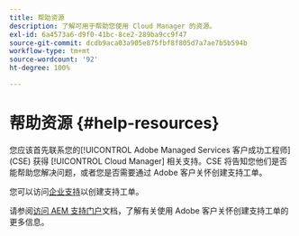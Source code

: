 ```yaml
---
title: 帮助资源
description: 了解可用于帮助您使用 Cloud Manager 的资源。
exl-id: 6a4573a6-d9f0-41bc-8ce2-289ba9cc9f47
source-git-commit: dcdb9aca03a905e875fbf8f805d7a7ae7b5b594b
workflow-type: tm+mt
source-wordcount: '92'
ht-degree: 100%

---
```



# 帮助资源 {#help-resources}

您应该首先联系您的[!UICONTROL Adobe Managed Services 客户成功工程师] (CSE) 获得 [!UICONTROL Cloud Manager] 相关支持。CSE 将告知您他们是否能帮助您解决问题，或者您是否需要通过 Adobe 客户关怀创建支持工单。

您可以访问[企业支持](https://experienceleague.adobe.com/?support-tab=home#support)以创建支持工单。

请参阅[访问 AEM 支持门户](https://helpx.adobe.com/cn/enterprise/using/support-and-expert-services.html)文档，了解有关使用 Adobe 客户关怀创建支持工单的更多信息。
